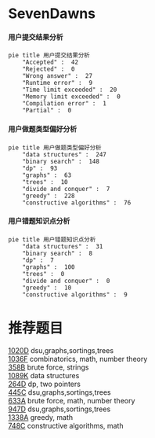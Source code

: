 # SevenDawns

<!-- tabs:start -->



#### **用户提交结果分析**

```mermaid
pie title 用户提交结果分析
    "Accepted" :  42
    "Rejected" :  0
    "Wrong answer" :  27
    "Runtime error" :  9
    "Time limit exceeded" :  20
    "Memory limit exceeded" :  0
    "Compilation error" :  1
    "Partial" :  0
```

#### **用户做题类型偏好分析**

```mermaid
pie title 用户做题类型偏好分析
    "data structures" :  247
    "binary search" :  148
    "dp" :  93
    "graphs" :  63
    "trees" :  10
    "divide and conquer" :  7
    "greedy" :  228
    "constructive algorithms" :  76
```
#### **用户错题知识点分析**

```mermaid
pie title 用户错题知识点分析
    "data structures" :  31
    "binary search" :  8
    "dp" :  7
    "graphs" :  100
    "trees" :  0
    "divide and conquer" :  0
    "greedy" :  10
    "constructive algorithms" :  9
```



<!-- tabs:end -->
# 推荐题目
[1020D](https://codeforces.com/contest/1020/problem/D)		dsu,graphs,sortings,trees		  
[1036F](https://codeforces.com/contest/1036/problem/F)		combinatorics,
                        math,
                        number theory		  
[358B](https://codeforces.com/contest/358/problem/B)		brute force,
                        strings		  
[1089K](https://codeforces.com/contest/1089/problem/K)		data structures		  
[264D](https://codeforces.com/contest/264/problem/D)		dp,
                        two pointers		  
[445C](https://codeforces.com/contest/445/problem/C)		dsu,graphs,sortings,trees		  
[633A](https://codeforces.com/contest/633/problem/A)		brute force,
                        math,
                        number theory		  
[947D](https://codeforces.com/contest/947/problem/D)		dsu,graphs,sortings,trees		  
[1338A](https://codeforces.com/contest/1338/problem/A)		greedy,
                        math		  
[748C](https://codeforces.com/contest/748/problem/C)		constructive algorithms,
                        math		  
